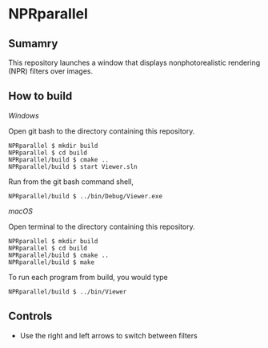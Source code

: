 # NPRparallel

## Sumamry

This repository launches a window that displays nonphotorealistic rendering (NPR) filters over images.


## How to build

*Windows*

Open git bash to the directory containing this repository.

```
NPRparallel $ mkdir build
NPRparallel $ cd build
NPRparallel/build $ cmake ..
NPRparallel/build $ start Viewer.sln
```

Run from the git bash command shell, 

```
NPRparallel/build $ ../bin/Debug/Viewer.exe
```

*macOS*

Open terminal to the directory containing this repository.

```
NPRparallel $ mkdir build
NPRparallel $ cd build
NPRparallel/build $ cmake ..
NPRparallel/build $ make
```

To run each program from build, you would type

```
NPRparallel/build $ ../bin/Viewer
```

## Controls

 - Use the right and left arrows to switch between filters

